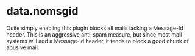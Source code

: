 data.nomsgid
============

Quite simply enabling this plugin blocks all mails lacking a Message-Id
header. This is an aggressive anti-spam measure, but since most mail systems
will add a Message-Id header, it tends to block a good chunk of abusive mail.
